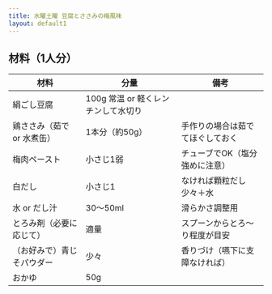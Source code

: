 ```yaml
---
title: 水曜土曜 豆腐とささみの梅風味
layout: default1
---
```

## 材料（1人分）

| 材料 | 分量 | 備考 |
| --- | --- | ---- |
| 絹ごし豆腐 | 100g  常温 or 軽くレンチンして水切り |
| 鶏ささみ（茹で or 水煮缶） | 1本分（約50g） | 手作りの場合は茹でてほぐしておく |
| 梅肉ペースト | 小さじ1弱 | チューブでOK（塩分強めに注意）  |
| 白だし | 小さじ1 | なければ顆粒だし少々＋水 |
| 水 or だし汁 | 30〜50ml | 滑らかさ調整用 |
| とろみ剤（必要に応じて）| 適量 | スプーンからとろ〜り程度が目安 |
| （お好みで）青じそパウダー | 少々 | 香りづけ（嚥下に支障なければ）   |
| おかゆ | 50g | |
